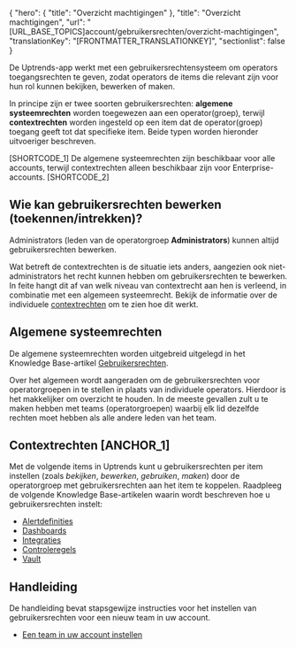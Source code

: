 {
  "hero": {
    "title": "Overzicht machtigingen"
  },
  "title": "Overzicht machtigingen",
  "url": "[URL_BASE_TOPICS]account/gebruikersrechten/overzicht-machtigingen",
  "translationKey": "[FRONTMATTER_TRANSLATIONKEY]",
  "sectionlist": false
}

De Uptrends-app werkt met een gebruikersrechtensysteem om operators toegangsrechten te geven, zodat operators de items die relevant zijn voor hun rol kunnen bekijken, bewerken of maken.

In principe zijn er twee soorten gebruikersrechten: **algemene systeemrechten** worden toegewezen aan een operator(groep), terwijl **contextrechten** worden ingesteld op een item dat de operator(groep) toegang geeft tot dat specifieke item. Beide typen worden hieronder uitvoeriger beschreven.

 [SHORTCODE_1] De algemene systeemrechten zijn beschikbaar voor alle accounts, terwijl contextrechten alleen beschikbaar zijn voor Enterprise-accounts. [SHORTCODE_2]


## Wie kan gebruikersrechten bewerken (toekennen/intrekken)?

Administrators (leden van de operatorgroep **Administrators**) kunnen altijd gebruikersrechten bewerken.

Wat betreft de contextrechten is de situatie iets anders, aangezien ook niet-administrators het recht kunnen hebben om gebruikersrechten te bewerken. In feite hangt dit af van welk niveau van contextrecht aan hen is verleend, in combinatie met een algemeen systeemrecht.
Bekijk de informatie over de individuele [contextrechten]([LINK_URL_1]) om te zien hoe dit werkt.

## Algemene systeemrechten

De algemene systeemrechten worden uitgebreid uitgelegd in het Knowledge Base-artikel [Gebruikersrechten]([LINK_URL_2]).

Over het algemeen wordt aangeraden om de gebruikersrechten voor operatorgroepen in te stellen in plaats van individuele operators. Hierdoor is het makkelijker om overzicht te houden. In de meeste gevallen zult u te maken hebben met teams (operatorgroepen) waarbij elk lid dezelfde rechten moet hebben als alle andere leden van het team.

## Contextrechten [ANCHOR_1]

Met de volgende items in Uptrends kunt u gebruikersrechten per item instellen (zoals *bekijken*, *bewerken*, *gebruiken*, *maken*) door de operatorgroep met gebruikersrechten aan het item te koppelen. Raadpleeg de volgende Knowledge Base-artikelen waarin wordt beschreven hoe u gebruikersrechten instelt:

- [Alertdefinities]([LINK_URL_3])
- [Dashboards]([LINK_URL_4])
- [Integraties]([LINK_URL_5])
- [Controleregels]([LINK_URL_6])
- [Vault]([LINK_URL_7])

## Handleiding

De handleiding bevat stapsgewijze instructies voor het instellen van gebruikersrechten voor een nieuw team in uw account.

- [Een team in uw account instellen]([LINK_URL_8])